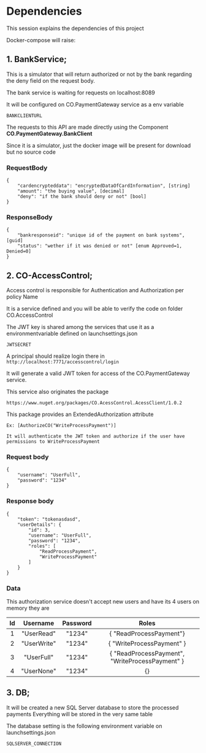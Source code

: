 # Dependencies

This session explains the dependencies of this project

Docker-compose will raise:

## 1. BankService;

This is a simulator that will return authorized or not by the bank regarding the deny field on the request body.

The bank service is waiting for requests on localhost:8089

It will be configured on CO.PaymentGateway service as a env variable 

```BANKCLIENTURL```

The requests to this API are made directly using the Component **CO.PaymentGateway.BankClient**

Since it is a simulator, just the docker image will be present for download but no source code

### RequestBody
```
{
	"cardencrypteddata": "encryptedDataOfCardInformation", [string]
	"amount": "the buying value", [decimal]
	"deny": "if the bank should deny or not" [bool]
}
```

### ResponseBody

```
{
	"bankresponseid": "unique id of the payment on bank systems", [guid]
	"status": "wether if it was denied or not" [enum Approved=1, Denied=0]
}

```


## 2. CO-AccessControl;

Access control is responsible for Authentication and Authorization per policy Name

It is a service defined and you will be able to verify the code on folder CO.AccessControl

The JWT key is shared among the services that use it as a environmentvariable defined on launchsettings.json

```JWTSECRET```

A principal should realize login there in 
```http://localhost:7771/accesscontrol/login```

It will generate a valid JWT token for access of the CO.PaymentGateway service.

This service also originates the package

```https://www.nuget.org/packages/CO.AcessControl.AcessClient/1.0.2```

This package provides an ExtendedAuthorization attribute 

```
Ex: [AuthorizeCO("WriteProcessPayment")]

It will authenticate the JWT token and authorize if the user have permissions to WriteProcessPayment

```

### Request body

```
{
    "username": "UserFull",
    "password": "1234"
}
```

### Response body

```
{
    "token": "tokenasdasd",
    "userDetails": {
        "id": 3,
        "username": "UserFull",
        "password": "1234",
        "roles": [
            "ReadProcessPayment",
            "WriteProcessPayment"
        ]
    }
}
```

### Data

This authorization service doesn't accept new users and have its 4 users on memory
they are


|Id |Username|Password|Roles|
| :-: | :-: | :-: | :-: | 
|  1|  "UserRead"|  "1234"|  { "ReadProcessPayment"} |
| 2|  "UserWrite"|  "1234"|  { "WriteProcessPayment" } |
|  3|  "UserFull"| "1234"|  { "ReadProcessPayment", "WriteProcessPayment" } |
|  4|  "UserNone"|  "1234"|  {}|





## 3. DB;

It will be created a new SQL Server database to store the processed payments
Everything will be stored in the very same table

The database setting is the following environment variable on launchsettings.json

```SQLSERVER_CONNECTION```
